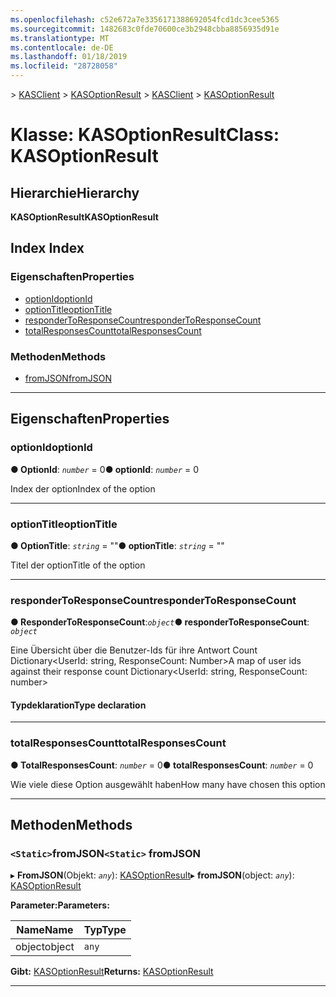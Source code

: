 ```yaml
---
ms.openlocfilehash: c52e672a7e3356171388692054fcd1dc3cee5365
ms.sourcegitcommit: 1482683c0fde70600ce3b2948cbba8856935d91e
ms.translationtype: MT
ms.contentlocale: de-DE
ms.lasthandoff: 01/18/2019
ms.locfileid: "28728058"
---
```

<span data-ttu-id="846aa-101">[](../README.md) > [KASClient](../modules/kasclient.md) > [KASOptionResult](../classes/kasclient.kasoptionresult.md)</span><span class="sxs-lookup"><span data-stu-id="846aa-101">[](../README.md) > [KASClient](../modules/kasclient.md) > [KASOptionResult](../classes/kasclient.kasoptionresult.md)</span></span>

# <a name="class-kasoptionresult"></a><span data-ttu-id="846aa-102">Klasse: KASOptionResult</span><span class="sxs-lookup"><span data-stu-id="846aa-102">Class: KASOptionResult</span></span>

## <a name="hierarchy"></a><span data-ttu-id="846aa-103">Hierarchie</span><span class="sxs-lookup"><span data-stu-id="846aa-103">Hierarchy</span></span>

<span data-ttu-id="846aa-104">**KASOptionResult**</span><span class="sxs-lookup"><span data-stu-id="846aa-104">**KASOptionResult**</span></span>

## <a name="index"></a><span data-ttu-id="846aa-105">Index </span><span class="sxs-lookup"><span data-stu-id="846aa-105">Index</span></span>

### <a name="properties"></a><span data-ttu-id="846aa-106">Eigenschaften</span><span class="sxs-lookup"><span data-stu-id="846aa-106">Properties</span></span>

* [<span data-ttu-id="846aa-107">optionId</span><span class="sxs-lookup"><span data-stu-id="846aa-107">optionId</span></span>](kasclient.kasoptionresult.md#optionid)
* [<span data-ttu-id="846aa-108">optionTitle</span><span class="sxs-lookup"><span data-stu-id="846aa-108">optionTitle</span></span>](kasclient.kasoptionresult.md#optiontitle)
* [<span data-ttu-id="846aa-109">responderToResponseCount</span><span class="sxs-lookup"><span data-stu-id="846aa-109">responderToResponseCount</span></span>](kasclient.kasoptionresult.md#respondertoresponsecount)
* [<span data-ttu-id="846aa-110">totalResponsesCount</span><span class="sxs-lookup"><span data-stu-id="846aa-110">totalResponsesCount</span></span>](kasclient.kasoptionresult.md#totalresponsescount)
### <a name="methods"></a><span data-ttu-id="846aa-111">Methoden</span><span class="sxs-lookup"><span data-stu-id="846aa-111">Methods</span></span>

* [<span data-ttu-id="846aa-112">fromJSON</span><span class="sxs-lookup"><span data-stu-id="846aa-112">fromJSON</span></span>](kasclient.kasoptionresult.md#fromjson)

---

## <a name="properties"></a><span data-ttu-id="846aa-113">Eigenschaften</span><span class="sxs-lookup"><span data-stu-id="846aa-113">Properties</span></span>

<a id="optionid"></a>

###  <a name="optionid"></a><span data-ttu-id="846aa-114">optionId</span><span class="sxs-lookup"><span data-stu-id="846aa-114">optionId</span></span>

<span data-ttu-id="846aa-115">**● OptionId**: *`number`* = 0</span><span class="sxs-lookup"><span data-stu-id="846aa-115">**● optionId**: *`number`* = 0</span></span>

<span data-ttu-id="846aa-116">Index der option</span><span class="sxs-lookup"><span data-stu-id="846aa-116">Index of the option</span></span>

___

<a id="optiontitle"></a>

###  <a name="optiontitle"></a><span data-ttu-id="846aa-117">optionTitle</span><span class="sxs-lookup"><span data-stu-id="846aa-117">optionTitle</span></span>

<span data-ttu-id="846aa-118">**● OptionTitle**: *`string`* = ""</span><span class="sxs-lookup"><span data-stu-id="846aa-118">**● optionTitle**: *`string`* = ""</span></span>

<span data-ttu-id="846aa-119">Titel der option</span><span class="sxs-lookup"><span data-stu-id="846aa-119">Title of the option</span></span>

___

<a id="respondertoresponsecount"></a>

###  <a name="respondertoresponsecount"></a><span data-ttu-id="846aa-120">responderToResponseCount</span><span class="sxs-lookup"><span data-stu-id="846aa-120">responderToResponseCount</span></span>

<span data-ttu-id="846aa-121">**● ResponderToResponseCount**:*`object`*</span><span class="sxs-lookup"><span data-stu-id="846aa-121">**● responderToResponseCount**: *`object`*</span></span>

<span data-ttu-id="846aa-122">Eine Übersicht über die Benutzer-Ids für ihre Antwort Count Dictionary<UserId: string, ResponseCount: Number></span><span class="sxs-lookup"><span data-stu-id="846aa-122">A map of user ids against their response count Dictionary<UserId: string, ResponseCount: number></span></span>
#### <a name="type-declaration"></a><span data-ttu-id="846aa-123">Typdeklaration</span><span class="sxs-lookup"><span data-stu-id="846aa-123">Type declaration</span></span>

___

<a id="totalresponsescount"></a>

###  <a name="totalresponsescount"></a><span data-ttu-id="846aa-124">totalResponsesCount</span><span class="sxs-lookup"><span data-stu-id="846aa-124">totalResponsesCount</span></span>

<span data-ttu-id="846aa-125">**● TotalResponsesCount**: *`number`* = 0</span><span class="sxs-lookup"><span data-stu-id="846aa-125">**● totalResponsesCount**: *`number`* = 0</span></span>

<span data-ttu-id="846aa-126">Wie viele diese Option ausgewählt haben</span><span class="sxs-lookup"><span data-stu-id="846aa-126">How many have chosen this option</span></span>

___

## <a name="methods"></a><span data-ttu-id="846aa-127">Methoden</span><span class="sxs-lookup"><span data-stu-id="846aa-127">Methods</span></span>

<a id="fromjson"></a>

### <a name="static-fromjson"></a><span data-ttu-id="846aa-128">`<Static>`fromJSON</span><span class="sxs-lookup"><span data-stu-id="846aa-128">`<Static>` fromJSON</span></span>

<span data-ttu-id="846aa-129">▸ **FromJSON**(Objekt: *`any`*): [KASOptionResult](kasclient.kasoptionresult.md)</span><span class="sxs-lookup"><span data-stu-id="846aa-129">▸ **fromJSON**(object: *`any`*): [KASOptionResult](kasclient.kasoptionresult.md)</span></span>

<span data-ttu-id="846aa-130">**Parameter:**</span><span class="sxs-lookup"><span data-stu-id="846aa-130">**Parameters:**</span></span>

| <span data-ttu-id="846aa-131">Name</span><span class="sxs-lookup"><span data-stu-id="846aa-131">Name</span></span> | <span data-ttu-id="846aa-132">Typ</span><span class="sxs-lookup"><span data-stu-id="846aa-132">Type</span></span> |
| ------ | ------ |
| <span data-ttu-id="846aa-133">object</span><span class="sxs-lookup"><span data-stu-id="846aa-133">object</span></span> | `any` |

<span data-ttu-id="846aa-134">**Gibt:** [KASOptionResult](kasclient.kasoptionresult.md)</span><span class="sxs-lookup"><span data-stu-id="846aa-134">**Returns:** [KASOptionResult](kasclient.kasoptionresult.md)</span></span>

___

